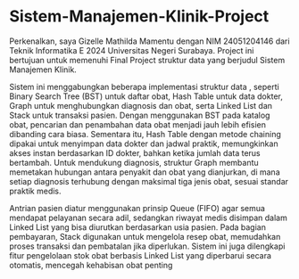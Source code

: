 # Sistem-Manajemen-Klinik-Project
Perkenalkan, saya Gizelle Mathilda Mamentu dengan NIM 24051204146 dari Teknik Informatika E 2024 Universitas Negeri Surabaya.
Project ini bertujuan untuk memenuhi Final Project struktur data yang berjudul Sistem Manajemen Klinik.

Sistem ini menggabungkan beberapa implementasi struktur data , seperti Binary Search Tree (BST) untuk daftar obat, Hash Table untuk data dokter, Graph untuk menghubungkan diagnosis dan obat, serta Linked List dan Stack untuk transaksi pasien.
Dengan menggunakan BST pada katalog obat, pencarian dan penambahan data obat menjadi jauh lebih efisien dibanding cara biasa. Sementara itu, Hash Table dengan metode chaining dipakai untuk menyimpan data dokter dan jadwal praktik, memungkinkan akses instan berdasarkan ID dokter, bahkan ketika jumlah data terus bertambah. Untuk mendukung diagnosis, struktur Graph membantu memetakan hubungan antara penyakit dan obat yang dianjurkan, di mana setiap diagnosis terhubung dengan maksimal tiga jenis obat, sesuai standar praktik medis. 

Antrian pasien diatur menggunakan prinsip Queue (FIFO) agar semua mendapat pelayanan secara adil, sedangkan riwayat medis disimpan dalam Linked List yang bisa diurutkan berdasarkan usia pasien. Pada bagian pembayaran, Stack digunakan untuk mengelola resep obat, memudahkan proses transaksi dan pembatalan jika diperlukan. Sistem ini juga dilengkapi fitur pengelolaan stok obat berbasis Linked List yang diperbarui secara otomatis, mencegah kehabisan obat penting

